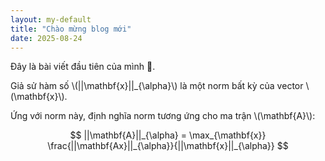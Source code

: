 ```yaml
---
layout: my-default
title: "Chào mừng blog mới"
date: 2025-08-24
---
```


Đây là bài viết đầu tiên của mình 🚀.

Giả sử hàm số \\(||\mathbf{x}||_{\alpha}\\) là một norm bất kỳ của vector \\(\mathbf{x}\\).

Ứng với norm này, định nghĩa norm tương ứng cho ma trận \\(\mathbf{A}\\):

$$
||\mathbf{A}||_{\alpha} = \max_{\mathbf{x}} \frac{||\mathbf{Ax}||_{\alpha}}{||\mathbf{x}||_{\alpha}}
$$
